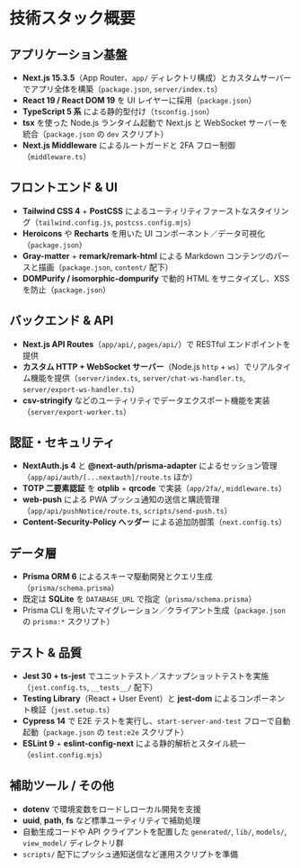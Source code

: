 # 技術スタック概要

## アプリケーション基盤
- **Next.js 15.3.5**（App Router、`app/` ディレクトリ構成）とカスタムサーバーでアプリ全体を構築（`package.json`, `server/index.ts`）
- **React 19 / React DOM 19** を UI レイヤーに採用（`package.json`）
- **TypeScript 5 系** による静的型付け（`tsconfig.json`）
- **tsx** を使った Node.js ランタイム起動で Next.js と WebSocket サーバーを統合（`package.json` の `dev` スクリプト）
- **Next.js Middleware** によるルートガードと 2FA フロー制御（`middleware.ts`）

## フロントエンド & UI
- **Tailwind CSS 4** + **PostCSS** によるユーティリティファーストなスタイリング（`tailwind.config.js`, `postcss.config.mjs`）
- **Heroicons** や **Recharts** を用いた UI コンポーネント／データ可視化（`package.json`）
- **Gray-matter** + **remark/remark-html** による Markdown コンテンツのパースと描画（`package.json`, `content/` 配下）
- **DOMPurify / isomorphic-dompurify** で動的 HTML をサニタイズし、XSS を防止（`package.json`）

## バックエンド & API
- **Next.js API Routes**（`app/api/`, `pages/api/`）で RESTful エンドポイントを提供
- **カスタム HTTP + WebSocket サーバー**（Node.js `http` + `ws`）でリアルタイム機能を提供（`server/index.ts`, `server/chat-ws-handler.ts`, `server/export-ws-handler.ts`）
- **csv-stringify** などのユーティリティでデータエクスポート機能を実装（`server/export-worker.ts`）

## 認証・セキュリティ
- **NextAuth.js 4** と **@next-auth/prisma-adapter** によるセッション管理（`app/api/auth/[...nextauth]/route.ts` ほか）
- **TOTP 二要素認証** を **otplib** + **qrcode** で実装（`app/2fa/`, `middleware.ts`）
- **web-push** による PWA プッシュ通知の送信と購読管理（`app/api/pushNotice/route.ts`, `scripts/send-push.ts`）
- **Content-Security-Policy ヘッダー** による追加防御策（`next.config.ts`）

## データ層
- **Prisma ORM 6** によるスキーマ駆動開発とクエリ生成（`prisma/schema.prisma`）
- 既定は **SQLite** を `DATABASE_URL` で指定（`prisma/schema.prisma`）
- Prisma CLI を用いたマイグレーション／クライアント生成（`package.json` の `prisma:*` スクリプト）

## テスト & 品質
- **Jest 30 + ts-jest** でユニットテスト／スナップショットテストを実施（`jest.config.ts`, `__tests__/` 配下）
- **Testing Library**（React + User Event）と **jest-dom** によるコンポーネント検証（`jest.setup.ts`）
- **Cypress 14** で E2E テストを実行し、`start-server-and-test` フローで自動起動（`package.json` の `test:e2e` スクリプト）
- **ESLint 9** + **eslint-config-next** による静的解析とスタイル統一（`eslint.config.mjs`）

## 補助ツール / その他
- **dotenv** で環境変数をロードしローカル開発を支援
- **uuid**, **path**, **fs** など標準ユーティリティで補助処理
- 自動生成コードや API クライアントを配置した `generated/`, `lib/`, `models/`, `view_model/` ディレクトリ群
- `scripts/` 配下にプッシュ通知送信など運用スクリプトを準備

